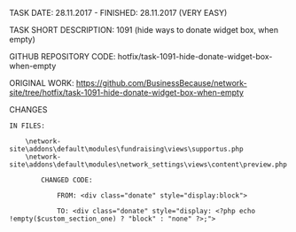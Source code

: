 TASK DATE: 28.11.2017 - FINISHED: 28.11.2017 (VERY EASY)

TASK SHORT DESCRIPTION: 1091 (hide ways to donate widget box, when empty)

GITHUB REPOSITORY CODE: hotfix/task-1091-hide-donate-widget-box-when-empty

ORIGINAL WORK: https://github.com/BusinessBecause/network-site/tree/hotfix/task-1091-hide-donate-widget-box-when-empty


CHANGES
 
	IN FILES: 
	
		\network-site\addons\default\modules\fundraising\views\supportus.php
		\network-site\addons\default\modules\network_settings\views\content\preview.php
		
			CHANGED CODE: 
			
				FROM: <div class="donate" style="display:block">
				
				TO: <div class="donate" style="display: <?php echo !empty($custom_section_one) ? "block" : "none" ?>;">
	
